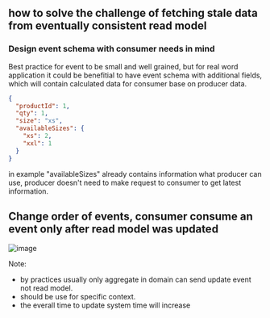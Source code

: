 ## how to solve the challenge of fetching stale data from eventually consistent read model 
### Design event schema with consumer needs in mind
Best practice for event to be small and well grained, but for real word application it could be benefitial to have event schema with additional fields,
which will contain calculated data for consumer base on producer data.
```json
{
  "productId": 1,
  "qty": 1,
  "size": "xs",
  "availableSizes": {
    "xs": 2,
    "xxl": 1
  }
}
```
in example "availableSizes" already contains information what producer can use, producer doesn't need to make request to consumer to get latest information.
## Change order of events, consumer consume an event only after read model was updated

![image](https://user-images.githubusercontent.com/14298158/183285747-c68b8e28-2a30-49c5-b5a8-c33eeb3993e3.png)

Note:
- by practices usually only aggregate in domain can send update event not read model.
- should be use for specific context.
- the everall time to update system time will increase
